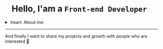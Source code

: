 
<br/>

<h1 align="center">
  Hello, I'am a <code>Front-end Developer </code>
</h1>


<details>
  <summary>:heart: About me:</summary>

### Currently, I'm self-studying, focusing on creating custom projects and applications 🖤.
- Focused on and learning JavaScript in depth.
- Thinking and creating new ways to get things done. 
- I like to get out of my comfort zone and experiment.
</details>

---

And finally I want to share my projects and growth with people who are interested 🐰. 

